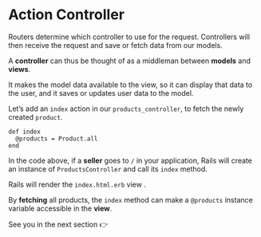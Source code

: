 # Action Controller 

Routers determine which controller to use for the request. Controllers will then receive the request and save or fetch data from our models.

A **controller** can thus be thought of as a middleman between **models** and **views**. 

It makes the model data available to the view, so it can display that data to the user, and it saves or updates user data to the model.

Let’s add an `index` action in our `products_controller`, to fetch the newly created `product`.

```
def index 
  @products = Product.all
end
```

In the code above, if a **seller** goes to `/` in your application, Rails will create an instance of `ProductsController` and call its `index` method.

Rails will render the `index.html.erb` view .

By **fetching** all products, the `index` method can make a `@products` instance variable accessible in the **view**.

See you in the next section 👉

